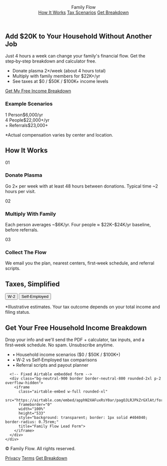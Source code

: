 <!DOCTYPE html>
<html lang="en">
<head>
  <meta charset="utf-8" />
  <meta name="viewport" content="width=device-width, initial-scale=1" />
  <title>Family Flow — Add $20K Without Another Job</title>
  <meta name="description" content="Turn 4 hours a week into $20,000 a year for your family. Get the free income breakdown and calculator." />

  <!-- GitHub Pages notes:
       • Keep all asset links absolute (https://...) or relative (./file.png). We use absolute CDNs.
       • No special build step needed — it's a static page.
       • Create an empty file named .nojekyll in the repo root to prevent Jekyll processing (recommended).
  -->

  <link rel="preconnect" href="https://fonts.googleapis.com">
  <link rel="preconnect" href="https://fonts.gstatic.com" crossorigin>
  <link href="https://fonts.googleapis.com/css2?family=Inter:wght@400;600;800&display=swap" rel="stylesheet">
  <script src="https://cdn.tailwindcss.com" defer></script>
  <style>body{font-family:Inter,system-ui,-apple-system,Segoe UI,Roboto,"Helvetica Neue",Arial,"Noto Sans",sans-serif}</style>

  <!-- SEO (replace with your final GitHub Pages URL once live) -->
  <link rel="canonical" href="https://YOUR-USERNAME.github.io/YOUR-REPO/" />
  <meta name="robots" content="index,follow" />
  <meta property="og:title" content="Family Flow — Add $20K Without Another Job" />
  <meta property="og:description" content="Turn 4 hours a week into $20,000 a year for your family. Get the free income breakdown and calculator." />
  <meta property="og:type" content="website" />
  <meta property="og:url" content="https://YOUR-USERNAME.github.io/YOUR-REPO/" />
  <meta property="og:image" content="https://YOUR-USERNAME.github.io/YOUR-REPO/og.jpg" />
  <meta name="twitter:card" content="summary_large_image" />

  <!-- ✅ GA4 (replace G-XXXXXXX) -->
  <script async src="https://www.googletagmanager.com/gtag/js?id=G-XXXXXXX"></script>
  <script>
    window.dataLayer = window.dataLayer || [];
    function gtag(){dataLayer.push(arguments);} gtag('js', new Date());
    gtag('config', 'G-XXXXXXX');
  </script>

  <!-- ✅ Consent Mode v2 (defaults denied; update with your CMP) -->
  <script>
    window.dataLayer = window.dataLayer || [];
    function gtag(){dataLayer.push(arguments);} 
    gtag('consent', 'default', {
      'ad_storage': 'denied',
      'ad_user_data': 'denied',
      'ad_personalization': 'denied',
      'analytics_storage': 'denied'
    });
  </script>

  <!-- ✅ Facebook Pixel (replace YOUR_PIXEL_ID) -->
  <script>
    !function(f,b,e,v,n,t,s){if(f.fbq)return;n=f.fbq=function(){n.callMethod?
    n.callMethod.apply(n,arguments):n.queue.push(arguments)};if(!f._fbq)f._fbq=n; 
    n.push=n; n.loaded=!0; n.version='2.0'; n.queue=[]; t=b.createElement(e); 
    t.async=!0; t.src=v; s=b.getElementsByTagName(e)[0]; s.parentNode.insertBefore(t,s)}
    (window, document,'script','https://connect.facebook.net/en_US/fbevents.js');
    fbq('init','YOUR_PIXEL_ID'); fbq('track','PageView');
  </script>
  <noscript><img height="1" width="1" style="display:none" src="https://www.facebook.com/tr?id=YOUR_PIXEL_ID&ev=PageView&noscript=1" alt=""/></noscript>

  <!-- (Optional) Google AdSense – paste your client ID below
  <script async src="https://pagead2.googlesyndication.com/pagead/js/adsbygoogle.js?client=ca-pub-XXXXXXXXXXXX" crossorigin="anonymous"></script>
  -->

  <!-- Structured data -->
  <script type="application/ld+json">
  {
    "@context": "https://schema.org",
    "@type": "Organization",
    "name": "Family Flow",
    "url": "https://YOUR-USERNAME.github.io/YOUR-REPO/",
    "logo": "https://YOUR-USERNAME.github.io/YOUR-REPO/logo.png"
  }
  </script>
</head>
<body class="bg-neutral-950 text-white">
  <!-- Header -->
  <header class="sticky top-0 z-40 backdrop-blur bg-neutral-950/70 border-b border-neutral-800">
    <div class="max-w-6xl mx-auto px-4 py-4 flex items-center justify-between">
      <div class="flex items-center gap-2">
        <div class="h-8 w-8 rounded-xl bg-red-600" aria-hidden="true"></div>
        <span class="font-extrabold tracking-tight text-xl">Family <span class="text-red-500">Flow</span></span>
      </div>
      <nav class="hidden sm:flex items-center gap-6 text-sm text-neutral-300" aria-label="Primary">
        <a href="#how" class="hover:text-white">How It Works</a>
        <a href="#tax" class="hover:text-white">Tax Scenarios</a>
        <a href="#join" class="hover:text-white">Get Breakdown</a>
      </nav>
    </div>
  </header>

  <!-- Cookie/Consent banner placeholder (mount your CMP here) -->
  <div id="cookie-banner-root"></div>

  <!-- Hero -->
  <section class="relative overflow-hidden">
    <div class="max-w-6xl mx-auto px-4 py-16 sm:py-24 grid lg:grid-cols-2 gap-12 items-center">
      <div>
        <h1 class="text-3xl sm:text-5xl font-extrabold leading-tight">Add <span class="text-red-500">$20K</span> to Your Household <span class="whitespace-nowrap">Without Another Job</span></h1>
        <p class="mt-4 text-neutral-300 text-lg">Just 4 hours a week can change your family's financial flow. Get the step‑by‑step breakdown and calculator free.</p>
        <ul class="mt-6 space-y-3 text-neutral-300">
          <li class="flex items-start gap-3"><span class="mt-1 h-2.5 w-2.5 bg-red-500 rounded-full" aria-hidden="true"></span> Donate plasma 2×/week (about 4 hours total)</li>
          <li class="flex items-start gap-3"><span class="mt-1 h-2.5 w-2.5 bg-red-500 rounded-full" aria-hidden="true"></span> Multiply with family members for $22K+/yr</li>
          <li class="flex items-start gap-3"><span class="mt-1 h-2.5 w-2.5 bg-red-500 rounded-full" aria-hidden="true"></span> See taxes at $0 / $50K / $100K+ income levels</li>
        </ul>
        <a href="#join" class="inline-flex mt-8 px-6 py-3 rounded-2xl bg-red-600 hover:bg-red-500 font-semibold">Get My Free Income Breakdown</a>
      </div>
      <div class="bg-neutral-900 border border-neutral-800 rounded-3xl p-6 sm:p-8">
        <!-- Visual: Example bars -->
        <h3 class="font-bold text-xl">Example Scenarios</h3>
        <div class="mt-4 space-y-4" aria-live="polite">
          <div>
            <div class="flex justify-between text-sm text-neutral-400"><span>1 Person</span><span>$6,000/yr</span></div>
            <div class="mt-2 h-3 bg-neutral-800 rounded-full"><div class="h-3 rounded-full bg-red-600" style="width:25%"></div></div>
          </div>
          <div>
            <div class="flex justify-between text-sm text-neutral-400"><span>4 People</span><span>$22,000+/yr</span></div>
            <div class="mt-2 h-3 bg-neutral-800 rounded-full"><div class="h-3 rounded-full bg-red-600" style="width:90%"></div></div>
          </div>
          <div>
            <div class="flex justify-between text-sm text-neutral-400"><span>+ Referrals</span><span>$23,000+</span></div>
            <div class="mt-2 h-3 bg-neutral-800 rounded-full"><div class="h-3 rounded-full bg-red-600" style="width:94%"></div></div>
          </div>
        </div>
        <p class="mt-4 text-sm text-neutral-400">*Actual compensation varies by center and location.</p>
      </div>
    </div>
  </section>

  <!-- How It Works -->
  <section id="how" class="border-t border-neutral-800">
    <div class="max-w-6xl mx-auto px-4 py-14">
      <h2 class="text-2xl sm:text-3xl font-extrabold">How It Works</h2>
      <div class="mt-8 grid sm:grid-cols-3 gap-6">
        <div class="bg-neutral-900 border border-neutral-800 rounded-2xl p-6">
          <div class="text-red-500 font-extrabold text-2xl">01</div>
          <h3 class="mt-2 font-bold text-lg">Donate Plasma</h3>
          <p class="mt-2 text-neutral-300">Go 2× per week with at least 48 hours between donations. Typical time ~2 hours per visit.</p>
        </div>
        <div class="bg-neutral-900 border border-neutral-800 rounded-2xl p-6">
          <div class="text-red-500 font-extrabold text-2xl">02</div>
          <h3 class="mt-2 font-bold text-lg">Multiply With Family</h3>
          <p class="mt-2 text-neutral-300">Each person averages ~$6K/yr. Four people ≈ $22K–$24K/yr baseline, before referrals.</p>
        </div>
        <div class="bg-neutral-900 border border-neutral-800 rounded-2xl p-6">
          <div class="text-red-500 font-extrabold text-2xl">03</div>
          <h3 class="mt-2 font-bold text-lg">Collect The Flow</h3>
          <p class="mt-2 text-neutral-300">We email you the plan, nearest centers, first‑week schedule, and referral scripts.</p>
        </div>
      </div>
    </div>
  </section>

  <!-- Tax Scenarios -->
  <section id="tax" class="border-t border-neutral-800 bg-neutral-950">
    <div class="max-w-6xl mx-auto px-4 py-14">
      <div class="flex items-center justify-between gap-4 flex-wrap">
        <h2 class="text-2xl sm:text-3xl font-extrabold">Taxes, Simplified</h2>
        <div class="flex items-center gap-2 text-sm" role="tablist" aria-label="Tax mode">
          <button id="btnW2" type="button" class="px-3 py-1.5 rounded-xl bg-red-600 font-semibold">W‑2</button>
          <button id="btnSE" type="button" class="px-3 py-1.5 rounded-xl bg-neutral-800">Self‑Employed</button>
        </div>
      </div>
      <div class="mt-6 grid sm:grid-cols-3 gap-6" id="taxCards" aria-live="polite"></div>
      <p class="mt-4 text-sm text-neutral-400">*Illustrative estimates. Your tax outcome depends on your total income and filing status.</p>
    </div>
  </section>

  <!-- Join / Form -->
  <section id="join" class="border-t border-neutral-800">
    <div class="max-w-6xl mx-auto px-4 py-16 sm:py-20 grid lg:grid-cols-2 gap-12 items-center">
      <div>
        <h2 class="text-2xl sm:text-3xl font-extrabold">Get Your Free Household Income Breakdown</h2>
        <p class="mt-3 text-neutral-300">Drop your info and we'll send the PDF + calculator, tax inputs, and a first‑week schedule. No spam. Unsubscribe anytime.</p>
        <ul class="mt-6 space-y-2 text-neutral-300 text-sm">
          <li>• Household income scenarios ($0 / $50K / $100K+)</li>
          <li>• W‑2 vs Self‑Employed tax comparisons</li>
          <li>• Referral scripts and payout planner</li>
        </ul>
      </div>

      <!-- Fixed Airtable embedded form -->
      <div class="bg-neutral-900 border border-neutral-800 rounded-2xl p-2 overflow-hidden">
        <iframe 
          class="airtable-embed w-full rounded-xl" 
          src="https://airtable.com/embed/apphN2XAFuxRsY0ar/pagOJLRJPkZrGXlAt/form" 
          frameborder="0" 
          width="100%" 
          height="533" 
          style="background: transparent; border: 1px solid #404040; border-radius: 0.75rem;"
          title="Family Flow Lead Form">
        </iframe>
      </div>
    </div>
  </section>

  <!-- Footer -->
  <footer class="border-t border-neutral-800">
    <div class="max-w-6xl mx-auto px-4 py-10 text-sm text-neutral-400 flex flex-col sm:flex-row items-center justify-between gap-4">
      <p>© <span id="year"></span> Family Flow. All rights reserved.</p>
      <div class="flex items-center gap-6">
        <a href="/privacy" class="hover:text-white">Privacy</a>
        <a href="/terms" class="hover:text-white">Terms</a>
        <a href="#join" class="hover:text-white">Get Breakdown</a>
      </div>
    </div>
  </footer>

  <script>
    // Year
    document.getElementById('year').textContent = new Date().getFullYear();

    // Tax cards data
    const taxData = {
      W2: [
        { title: '$0 Income', tax: '$0', note: 'Standard deduction generally offsets plasma-only income.' },
        { title: '$50K Household', tax: '~$700 per person', note: '≈12% marginal on $6k plasma.' },
        { title: '$100K+ Household', tax: '~$1.3k–$1.5k per person', note: '≈22–24% marginal on $6k plasma.' }
      ],
      SE: [
        { title: '$0 Income', tax: '$0', note: 'No SE tax on plasma; income tax still offset by standard deduction.' },
        { title: '$50K (Self‑Employed)', tax: '~$700 per person', note: 'Plasma not subject to SE tax; only income tax at marginal rate.' },
        { title: '$100K+ (Self‑Employed)', tax: '~$1.3k–$1.5k per person', note: 'Same as W‑2 for income tax; no additional SE tax.' }
      ]
    };

    const taxCards = document.getElementById('taxCards');
    const btnW2 = document.getElementById('btnW2');
    const btnSE = document.getElementById('btnSE');

    function renderCards(mode){
      taxCards.innerHTML = '';
      const items = taxData[mode];
      items.forEach(i => {
        const card = document.createElement('div');
        card.className = 'bg-neutral-900 border border-neutral-800 rounded-2xl p-6';
        card.innerHTML = `<h3 class="font-bold text-lg">${i.title}</h3>
                          <p class="mt-2 text-3xl font-extrabold text-red-500">${i.tax}</p>
                          <p class="mt-2 text-neutral-300 text-sm">${i.note}</p>`;
        taxCards.appendChild(card);
      });
    }

    function selectMode(mode){
      const isW2 = mode === 'W2';
      btnW2.classList.toggle('bg-red-600', isW2);
      btnW2.classList.toggle('font-semibold', isW2);
      btnW2.classList.toggle('bg-neutral-800', !isW2);
      btnW2.setAttribute('aria-selected', isW2 ? 'true' : 'false');

      btnSE.classList.toggle('bg-red-600', !isW2);
      btnSE.classList.toggle('font-semibold', !isW2);
      btnSE.classList.toggle('bg-neutral-800', isW2);
      btnSE.setAttribute('aria-selected', !isW2 ? 'true' : 'false');

      renderCards(mode);
    }

    // Wire up buttons & initial state
    btnW2.addEventListener('click', () => selectMode('W2'));
    btnSE.addEventListener('click', () => selectMode('SE'));
    selectMode('W2');

    // Smooth scroll for internal links
    document.querySelectorAll('a[href^="#"]').forEach(a => {
      a.addEventListener('click', (e) => {
        const href = a.getAttribute('href');
        if(href && href.length > 1){
          e.preventDefault();
          const target = document.querySelector(href);
          target && target.scrollIntoView({ behavior: 'smooth', block: 'start' });
        }
      });
    });
  </script>
</body>
</html>
